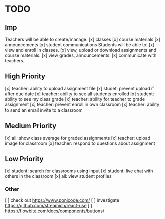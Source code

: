 # TODO

## Imp

Teachers will be able to create/manage:
[x] classes
[x] course materials
[x] announcements
[x] student communications
Students will be able to:
[x] view and enroll in classes.
[x] view, upload or download assignments and course materials.
[x] view grades, announcements.
[x] communicate with teachers.

## High Priority

[x] teacher: ability to upload assignment file
[x] studet: prevent upload if after due date
[x] teacher: ability to see all students enrolled
[x] student: ability to see my class grade
[x] teacher: ability for teacher to grade assignment
[x] teacher: prevent enroll in own classroom
[x] teacher: ability to send an email invite to a classroom

## Medium Priority

[x] all: show class average for graded assignments
[x] teacher: upload image for classroom
[x] teacher: respond to questions about assignment

## Low Priority

[x] student: search for classrooms using input
[x] student: live chat with others in the classroom
[x] all: view student profiles

### Other

[ ] check out https://www.ponicode.com/
[ ] investigate https://github.com/streamich/react-use
[ ] https://flowbite.com/docs/components/buttons/
